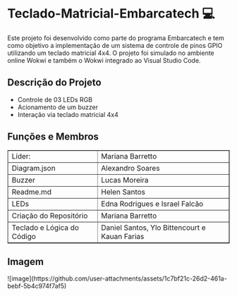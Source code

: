 ﻿<h1>Teclado-Matricial-Embarcatech 💻</h1> 

Este projeto foi desenvolvido como parte do programa Embarcatech e tem como objetivo a implementação de um sistema de controle de pinos GPIO utilizando um teclado matricial 4x4. O projeto foi simulado no ambiente online Wokwi e também o Wokwi integrado ao Visual Studio Code.

<h2>Descrição do Projeto</h2>

<ul>
  <li>Controle de 03 LEDs RGB</li>
  <li>Acionamento de um buzzer</li>
  <li>Interação via teclado matricial 4x4</li>
</ul> 


<h2>Funções e Membros</h2>
<table border="1">
    <tr>
        <td>Líder: </td>
        <td>Mariana Barretto</td>
    </tr>
    <tr>
        <td> Diagram.json</td>
        <td>Alexandro Soares</td>
    </tr>
        <tr>
        <td>Buzzer</td>
        <td>Lucas Moreira</td>
    </tr>
    <tr>
        <td>Readme.md</td>
        <td>Helen Santos</td>
    </tr>
        <tr>
        <td>LEDs </td>
        <td>Edna Rodrigues e Israel Falcão</td>
    </tr>
       <tr>
        <td>Criação do Repositório</td>
        <td>Mariana Barretto</td>
    </tr>
    <tr>
        <td>Teclado e Lógica do Código</td>
        <td>Daniel Santos, Ylo Bittencourt e Kauan Farias</td>
    </tr>
   </table>

   <h2>Imagem</h2>
    ![image](https://github.com/user-attachments/assets/1c7bf21c-26d2-461a-bebf-5b4c974f7af5)

